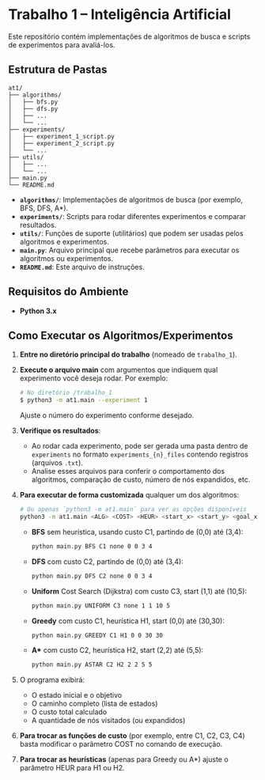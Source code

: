 # Trabalho 1 – Inteligência Artificial

Este repositório contém implementações de algoritmos de busca e scripts de experimentos para avaliá-los.

## Estrutura de Pastas

```
at1/
├── algorithms/
│   ├── bfs.py
│   ├── dfs.py
│   ├── ...
│   └── ...
├── experiments/
│   ├── experiment_1_script.py
│   ├── experiment_2_script.py
│   └── ...
├── utils/
│   ├── ...
│   └── ...
├── main.py
└── README.md
```

- **`algorithms/`**: Implementações de algoritmos de busca (por exemplo, BFS, DFS, A\*).
- **`experiments/`**: Scripts para rodar diferentes experimentos e comparar resultados.
- **`utils/`**: Funções de suporte (utilitários) que podem ser usadas pelos algoritmos e experimentos.
- **`main.py`**: Arquivo principal que recebe parâmetros para executar os algoritmos ou experimentos.
- **`README.md`**: Este arquivo de instruções.

## Requisitos do Ambiente

- **Python 3.x**

## Como Executar os Algoritmos/Experimentos

1. **Entre no diretório principal do trabalho** (nomeado de `trabalho_1`).
2. **Execute o arquivo main** com argumentos que indiquem qual experimento você deseja rodar. Por exemplo:

   ```bash
   # No diretório /trabalho_1
   $ python3 -m at1.main --experiment 1
   ```

   Ajuste o número do experimento conforme desejado.

3. **Verifique os resultados**:

   - Ao rodar cada experimento, pode ser gerada uma pasta dentro de `experiments` no formato `experiments_{n}_files` contendo registros (arquivos `.txt`).
   - Analise esses arquivos para conferir o comportamento dos algoritmos, comparação de custo, número de nós expandidos, etc.

4. **Para executar de forma customizada** qualquer um dos algoritmos:

   ```bash
   # Ou apenas `python3 -m at1.main` para ver as opções disponíveis
   python3 -m at1.main <ALG> <COST> <HEUR> <start_x> <start_y> <goal_x> <goal_y>
   ```

   - **BFS** sem heurística, usando custo C1, partindo de (0,0) até (3,4):
     ```bash
     python main.py BFS C1 none 0 0 3 4
     ```
   - **DFS** com custo C2, partindo de (0,0) até (3,4):
     ```bash
     python main.py DFS C2 none 0 0 3 4
     ```
   - **Uniform** Cost Search (Dijkstra) com custo C3, start (1,1) até (10,5):
     ```bash
     python main.py UNIFORM C3 none 1 1 10 5
     ```
   - **Greedy** com custo C1, heurística H1, start (0,0) até (30,30):
     ```bash
     python main.py GREEDY C1 H1 0 0 30 30
     ```
   - **A\*** com custo C2, heurística H2, start (2,2) até (5,5):
     ```bash
     python main.py ASTAR C2 H2 2 2 5 5
     ```

5. O programa exibirá:

   - O estado inicial e o objetivo
   - O caminho completo (lista de estados)
   - O custo total calculado
   - A quantidade de nós visitados (ou expandidos)

6. **Para trocar as funções de custo** (por exemplo, entre C1, C2, C3, C4) basta modificar o parâmetro COST no comando de execução.

7. **Para trocar as heurísticas** (apenas para Greedy ou A\*) ajuste o parâmetro HEUR para H1 ou H2.
